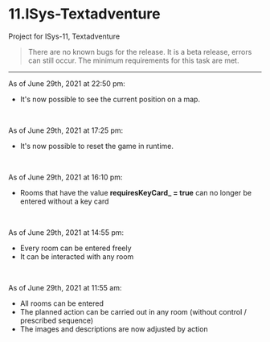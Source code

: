 # 11.ISys-Textadventure
 Project for ISys-11, Textadventure

> There are no known bugs for the release. It is a beta release, errors can still occur. The minimum requirements for this task are met.

<hr>

As of June 29th, 2021 at 22:50 pm:

- It's now possible to see the current position on a map.

<br>

As of June 29th, 2021 at 17:25 pm:

- It's now possible to reset the game in runtime.

<br>

As of June 29th, 2021 at 16:10 pm:

- Rooms that have the value **requiresKeyCard_ = true** can no longer be entered without a key card

<br>

As of June 29th, 2021 at 14:55 pm:

- Every room can be entered freely
- It can be interacted with any room

<br>

As of June 29th, 2021 at 11:55 am:

- All rooms can be entered
- The planned action can be carried out in any room (without control / prescribed sequence)
- The images and descriptions are now adjusted by action
